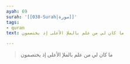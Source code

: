 ```yaml
---
ayah: 69
surah: '[[038-Surah|سورة]]'
tags:
- quran
text: ما كان لي من علم بالملإ الأعلى إذ يختصمون

---
```

> ما كان لي من علم بالملإ الأعلى إذ يختصمون
